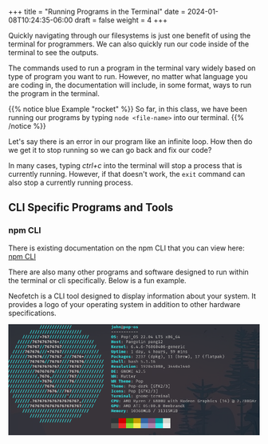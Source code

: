 +++
title = "Running Programs in the Terminal"
date = 2024-01-08T10:24:35-06:00
draft = false
weight = 4
+++

Quickly navigating through our filesystems is just one benefit of using the terminal for programmers.
We can also quickly run our code inside of the terminal to see the outputs.

The commands used to run a program in the terminal vary widely based on type of program you want to run.
However, no matter what language you are coding in, the documentation will include, in some format, ways to run the program in the terminal. 

{{% notice blue Example "rocket" %}}
So far, in this class, we have been running our programs by typing `node <file-name>` into our terminal.
{{% /notice %}}

Let's say there is an error in our program like an infinite loop. How then do we get it to stop running so we can go back and fix our code?

In many cases, typing *ctrl+c* into the terminal will stop a process that is currently running. However, if that doesn't work, the `exit` command can also stop a currently running process.

## CLI Specific Programs and Tools

### npm CLI

There is existing documentation on the npm CLI that you can view here: [npm CLI](https://docs.npmjs.com/cli/v10)

There are also many other programs and software designed to run within the terminal or cli specifically. Below is a fun example.

Neofetch is a CLI tool designed to display information about your system. It provides a logo of your operating system in addition to other hardware specifications.

![Neofetch program run as example](pictures/neofetch-example.png?classes=border)
